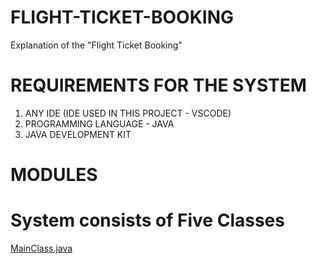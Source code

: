 # FLIGHT-TICKET-BOOKING

Explanation of the "Flight Ticket Booking"

# REQUIREMENTS FOR THE SYSTEM

1. ANY IDE (IDE USED IN THIS PROJECT - VSCODE)
2. PROGRAMMING LANGUAGE - JAVA
3. JAVA DEVELOPMENT KIT

# MODULES 

<h1>System consists of Five Classes</h1>

<a href="https://github.com/aravind452/FLIGHT-TICKET-BOOKING/blob/main/MainClass.java"> MainClass.java</a>





